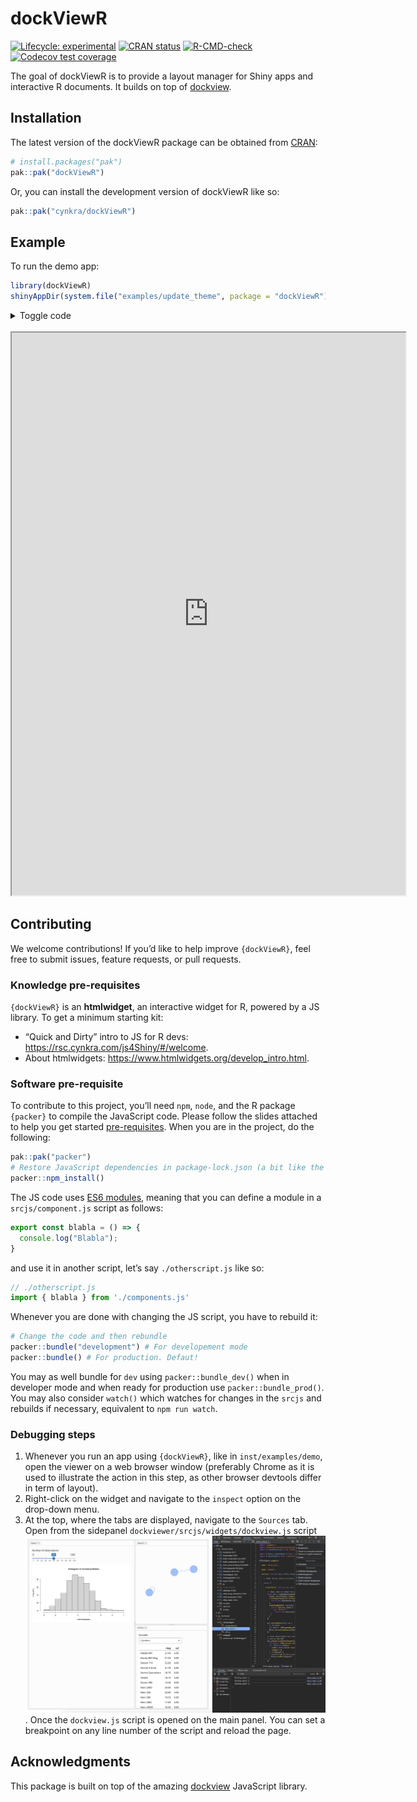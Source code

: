 # dockViewR


<!-- index.md is generated from index.Rmd. Please edit that file -->
<!-- badges: start -->

[![Lifecycle:
experimental](https://img.shields.io/badge/lifecycle-experimental-orange.svg)](https://lifecycle.r-lib.org/articles/stages.html#experimental)
[![CRAN
status](https://www.r-pkg.org/badges/version/dockViewR.png)](https://CRAN.R-project.org/package=dockViewR)
[![R-CMD-check](https://github.com/cynkra/dockViewR/actions/workflows/R-CMD-check.yaml/badge.svg)](https://github.com/cynkra/dockViewR/actions/workflows/R-CMD-check.yaml)
[![Codecov test
coverage](https://codecov.io/gh/cynkra/dockViewR/graph/badge.svg)](https://app.codecov.io/gh/cynkra/dockViewR)
<!-- badges: end -->

The goal of dockViewR is to provide a layout manager for Shiny apps and
interactive R documents. It builds on top of
[dockview](https://dockview.dev/).

## Installation

The latest version of the dockViewR package can be obtained from
[CRAN](https://cran.r-project.org/web/packages/dockViewR/index.html):

``` r
# install.packages("pak")
pak::pak("dockViewR")
```

Or, you can install the development version of dockViewR like so:

``` r
pak::pak("cynkra/dockViewR")
```

## Example

To run the demo app:

``` r
library(dockViewR)
shinyAppDir(system.file("examples/update_theme", package = "dockViewR"))
```

<details>
<summary>
Toggle code
</summary>

``` r
library(shiny)
library(bslib)
library(visNetwork)
library(dockViewR)
library(thematic)

thematic_shiny()

nodes <- data.frame(id = 1:3)
edges <- data.frame(from = c(1, 2), to = c(1, 3))

ui <- page_fillable(
  input_dark_mode(id = "app_theme"),
  dockViewOutput("dock")
)

server <- function(input, output, session) {
  exportTestValues(
    panel_ids = get_panels_ids("dock"),
    active_group = get_active_group("dock"),
    grid = get_grid("dock")
  )

  output$dock <- renderDockView({
    dock_view(
      panels = list(
        panel(
          id = "1",
          title = "Panel 1",
          content = tagList(
            sliderInput(
              "obs",
              "Number of observations:",
              min = 0,
              max = 1000,
              value = 500
            ),
            plotOutput("distPlot")
          )
        ),
        panel(
          id = "2",
          title = "Panel 2",
          content = tagList(
            visNetworkOutput("network")
          ),
          position = list(
            referencePanel = "1",
            direction = "right"
          ),
          minimumWidth = 500
        ),
        panel(
          id = "3",
          title = "Panel 3",
          content = tagList(
            selectInput(
              "variable",
              "Variable:",
              c("Cylinders" = "cyl", "Transmission" = "am", "Gears" = "gear")
            ),
            tableOutput("data")
          ),
          position = list(
            referencePanel = "2",
            direction = "below"
          )
        )
      ),
      theme = "dark"
    )
  })

  output$distPlot <- renderPlot({
    req(input$obs)
    hist(rnorm(input$obs))
  })

  output$network <- renderVisNetwork({
    visNetwork(nodes, edges, width = "100%")
  })

  output$data <- renderTable(
    {
      mtcars[, c("mpg", input$variable), drop = FALSE]
    },
    rownames = TRUE
  )

  observeEvent(input$app_theme, {
    # Update the dock theme
    update_dock_view("dock", list(theme = input$app_theme))
  })
}

shinyApp(ui, server)
```

</details>

<br/>

<iframe class="border border-5 rounded shadow-lg" src="https://shinylive.io/r/app/#h=0&amp;code=NobwRAdghgtgpmAXGKAHVA6ASmANGAYwHsIAXOMpMAdzgCMAnRRASwgGdSoAbbgCgA6YACZECAawBqLONSxDcAAgZxURdooC8ioQAtSpVO0QB6EwzbkGAMygE4GAOYtSugK50MLIuctwbdnAAtNRQ7DBBBAxQECZCAJQCENwsjFAMAJ58ohLSsliJHLpsGQCC6AAiLAx87BmccDAY1izccIJgcAAesKht7CZuqMJQ5AD6ro1wCoqoduJQjnBaOiJiUjJyCfFgAL4AukA" width="125%" height="900px"></iframe>

## Contributing

We welcome contributions! If you’d like to help improve `{dockViewR}`,
feel free to submit issues, feature requests, or pull requests.

### Knowledge pre-requisites

`{dockViewR}` is an **htmlwidget**, an interactive widget for R, powered
by a JS library. To get a minimum starting kit:

-   “Quick and Dirty” intro to JS for R devs:
    https://rsc.cynkra.com/js4Shiny/#/welcome.
-   About htmlwidgets: https://www.htmlwidgets.org/develop_intro.html.

### Software pre-requisite

To contribute to this project, you’ll need `npm`, `node`, and the R
package `{packer}` to compile the JavaScript code. Please follow the
slides attached to help you get started
[pre-requisites](https://rsc.cynkra.com/js4Shiny/#/software-pre-requisites).
When you are in the project, do the following:

``` r
pak::pak("packer")
# Restore JavaScript dependencies in package-lock.json (a bit like the renv.lock)
packer::npm_install()
```

The JS code uses [ES6
modules](https://rsc.cynkra.com/js4Shiny/#/modularisation-code-management),
meaning that you can define a module in a `srcjs/component.js` script as
follows:

``` js
export const blabla = () => {
  console.log("Blabla");
}
```

and use it in another script, let’s say `./otherscript.js` like so:

``` js
// ./otherscript.js
import { blabla } from './components.js'
```

Whenever you are done with changing the JS script, you have to rebuild
it:

``` r
# Change the code and then rebundle
packer::bundle("development") # For developement mode
packer::bundle() # For production. Defaut!
```

You may as well bundle for `dev` using `packer::bundle_dev()` when in
developer mode and when ready for production use
`packer::bundle_prod()`. You may also consider `watch()` which watches
for changes in the `srcjs` and rebuilds if necessary, equivalent to
`⁠npm run watch⁠`.

### Debugging steps

1.  Whenever you run an app using `{dockViewR}`, like in
    `inst/examples/demo`, open the viewer on a web browser window
    (preferably Chrome as it is used to illustrate the action in this
    step, as other browser devtools differ in term of layout).
2.  Right-click on the widget and navigate to the `inspect` option on
    the drop-down menu.
3.  At the top, where the tabs are displayed, navigate to the `Sources`
    tab. Open from the sidepanel `dockviewer/srcjs/widgets/dockview.js`
    script ![Inspector tabs are opened](inst/images/debug.png). Once the
    `dockview.js` script is opened on the main panel. You can set a
    breakpoint on any line number of the script and reload the page.

## Acknowledgments

This package is built on top of the amazing
[dockview](https://dockview.dev/) JavaScript library.
